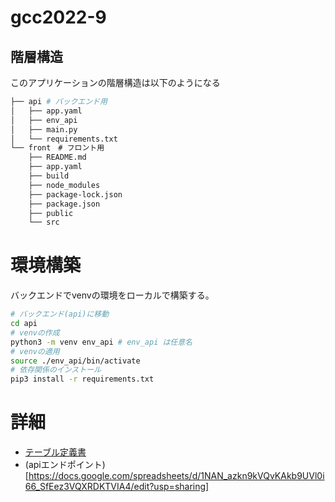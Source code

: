 # gcc2022-9

## 階層構造
このアプリケーションの階層構造は以下のようになる
```bash
├── api # バックエンド用
│   ├── app.yaml
│   ├── env_api
│   ├── main.py
│   └── requirements.txt
└── front　# フロント用
    ├── README.md
    ├── app.yaml
    ├── build
    ├── node_modules
    ├── package-lock.json
    ├── package.json
    ├── public
    └── src
```

# 環境構築
バックエンドでvenvの環境をローカルで構築する。
```bash
# バックエンド(api)に移動
cd api
# venvの作成
python3 -m venv env_api # env_api は任意名
# venvの適用
source ./env_api/bin/activate
# 依存関係のインストール
pip3 install -r requirements.txt
```

# 詳細
- [テーブル定義書](https://docs.google.com/spreadsheets/d/1VvPhFJ8k59rQxTckvKqenU6MuJuM_X-R_J074qv8O_Y/edit?usp=sharing)
- (apiエンドポイント)[https://docs.google.com/spreadsheets/d/1NAN_azkn9kVQvKAkb9UVl0i66_SfEez3VQXRDKTVIA4/edit?usp=sharing]
